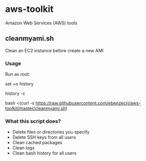 # aws-toolkit
Amazon Web Services (AWS) tools

## cleanmyami.sh
Clean an EC2 instance before create a new AMI

### Usage
Run as root:

set +o history

history -c

bash <(curl -s https://raw.githubusercontent.com/ebenzecri/aws-toolkit/master/cleanmyami.sh)

### What this script does?

* Delete files or directories you specify
* Delete SSH keys from all users
* Clean cached packages
* Clean logs
* Clean bash history for all users
